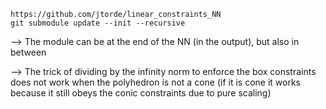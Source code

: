 ```
https://github.com/jtorde/linear_constraints_NN
git submodule update --init --recursive
```
--> The module can be at the end of the NN (in the output), but also in between

--> The trick of dividing by the infinity norm to enforce the box constraints does not work when the polyhedron is not a cone (if it is cone it works because it still obeys the conic constraints due to pure scaling)
